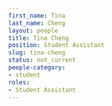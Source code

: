 ```yaml
---
first_name: Tina
last_name: Cheng
layout: people
title: Tina Cheng
position: Student Assistant
slug: tina-cheng
status: not_current
people-category:
- student
roles:
- Student Assistant
---
```



